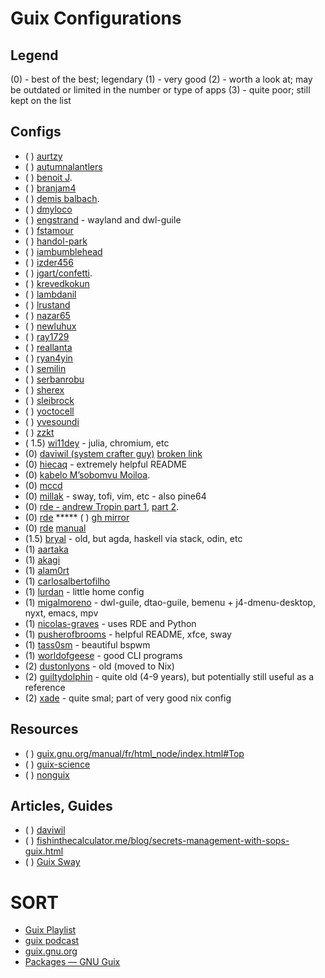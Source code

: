 
# Guix Configurations
## Legend
(0) - best of the best; legendary
(1) - very good
(2) - worth a look at; may be outdated or limited in the number or type of apps
(3) - quite poor; still kept on the list

## Configs
* ( ) [aurtzy](https://github.com/aurtzy/guix-config)
* ( ) [autumnalantlers](https://github.com/AutumnalAntlers/old-guix-config)
* ( ) [benoit J](https://git.sr.ht/~benoit/dotfiles/tree/rde/item/src/benoitj).
* ( ) [branjam4](https://github.com/branjam4/guixsd-config)
* ( ) [demis balbach](https://github.com/minikN/dots).
* ( ) [dmyloco](https://github.com/dmyloco/guix-configs)
* ( ) [engstrand](https://github.com/engstrand-config/guix-dotfiles) - wayland and dwl-guile
* ( ) [fstamour](https://github.com/fstamour/guix-configurations)
* ( ) [handol-park](https://github.com/handol-park/guix-config)
* ( ) [iambumblehead](https://github.com/iambumblehead/guix-home)
* ( ) [izder456](https://github.com/Izder456/Guix-Config)
* ( ) [jgart/confetti](https://git.sr.ht/~whereiseveryone/confetti).
* ( ) [krevedkokun](https://git.sr.ht/~krevedkokun/dotfiles/tree/master/item/config/home/yggdrasil)
* ( ) [lambdanil](https://github.com/lambdanil/emacs-stuff)
* ( ) [lrustand](https://github.com/lrustand/guix-config)
* ( ) [nazar65](https://github.com/Nazar65/guix-config)
* ( ) [newluhux](https://github.com/newluhux/guix-config)
* ( ) [ray1729](https://github.com/ray1729/guix-config)
* ( ) [reallanta](https://github.com/RealLanta/guix-config)
* ( ) [ryan4yin](https://github.com/ryan4yin/guix-config)
* ( ) [semilin](https://github.com/semilin/guix-config)
* ( ) [serbanrobu](https://github.com/serbanrobu/guix-config)
* ( ) [sherex](https://github.com/Sherex/guix-config)
* ( ) [sleibrock](https://github.com/sleibrock/stove-guix)
* ( ) [yoctocell](https://hg.sr.ht/~yoctocell/guixrc/browse/yoctocell/home)
* ( ) [yvesoundi](https://github.com/yveszoundi/guix-config)
* ( ) [zzkt](https://github.com/zzkt/guix)
* ( 1.5) [wi11dey](https://github.com/wi11dey/guix-config) - julia, chromium, etc
* (0) [daviwil (system crafter guy)](https://git.savannah.gnu.org/cgit/guix.git) [broken link](https://config.daviwil.com/desktop)
* (0) [hiecaq](https://github.com/hiecaq/guix-config) - extremely helpful README
* (0) [kabelo M’sobomvu Moiloa](https://git.sr.ht/~elevenkb/dotfiles).
* (0) [mccd](https://git.mccd.space/)
* (0) [millak](https://github.com/Millak/guix-config) - sway, tofi, vim, etc - also pine64
* (0) [rde - andrew Tropin part 1](https://git.sr.ht/~abcdw/rde/tree/master/item/examples), [part 2](https://github.com/abcdw/nonrde).
* (0) [rde](https://git.sr.ht/~abcdw/rde) ***** ( ) [gh mirror](https://github.com/abcdw/rde)
* (0) [rde](https://trop.in/rde/) [manual](https://trop.in/rde/manual)
* (1.5) [bryal](https://github.com/bryal/guix-config) - old, but agda, haskell via stack, odin, etc
* (1) [aartaka](https://github.com/aartaka/guix-config)
* (1) [akagi](https://git.sr.ht/~akagi/guixrc)
* (1) [alam0rt](https://github.com/alam0rt/guix-config)
* (1) [carlosalbertofilho](https://github.com/carlosalbertofilho/guix-config)
* (1) [lurdan](https://github.com/lurdan/guix-config) - little home config
* (1) [migalmoreno](https://github.com/migalmoreno/guix-config) - dwl-guile, dtao-guile, bemenu + j4-dmenu-desktop, nyxt, emacs, mpv
* (1) [nicolas-graves](https://github.com/nicolas-graves/dotfiles) - uses RDE and Python
* (1) [pusherofbrooms](https://github.com/pusherofbrooms/guix-config) - helpful README, xfce, sway
* (1) [tass0sm](https://github.com/Tass0sm/dotfiles) - beautiful bspwm
* (1) [worldofgeese](https://github.com/worldofgeese/guix-config) - good CLI programs
* (2) [dustonlyons](https://github.com/dustinlyons/guix-config) - old (moved to Nix)
* (2) [guiltydolphin](https://github.com/GuiltyDolphin/dotfiles) - quite old (4-9 years), but potentially still useful as a reference
* (2) [xade](https://codeberg.org/XADE) - quite smal; part of very good nix config

## Resources
* ( ) [guix.gnu.org/manual/fr/html_node/index.html#Top](https://guix.gnu.org/manual/fr/html_node/index.html%23Top)
* ( ) [guix-science](https://github.com/guix-science/guix-science-nonfree)
* ( ) [nonguix](https://gitlab.com/nonguix/nonguix)

## Articles, Guides
* ( ) [daviwil](https://systemcrafters.net/craft-your-system-with-guix/)
* ( ) [fishinthecalculator.me/blog/secrets-management-with-sops-guix.html](https://fishinthecalculator.me/blog/secrets-management-with-sops-guix.html)
* ( ) [Guix Sway](https://www.youtube.com/watch?v=OYbenLOm3Js)

# SORT
* [Guix Playlist](https://www.youtube.com/playlist?app=desktop&list=PLEoMzSkcN8oNxnj7jm5V2ZcGc52002pQU)
* [guix podcast](https://hackerpublicradio.org/eps.php?id=2198)
* [guix.gnu.org](https://guix.gnu.org/en/blog/2023/the-full-source-bootstrap-building-from-source-all-the-way-down/)
* [Packages — GNU Guix](https://packages.guix.gnu.org/)